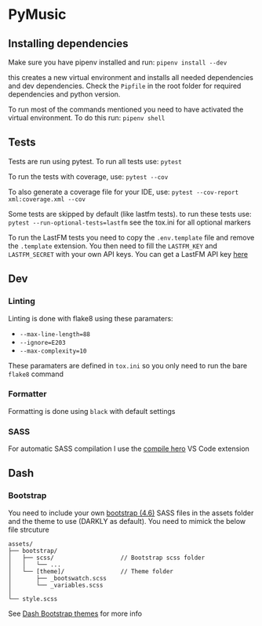 # PyMusic

## Installing dependencies

Make sure you have pipenv installed and run:
`pipenv install --dev`

this creates a new virtual environment and installs all needed dependencies and dev dependencies. Check the `Pipfile` in the root folder for required dependencies and python version.

To run most of the commands mentioned you need to have activated the virtual environment. To do this run:
`pipenv shell`

## Tests

Tests are run using pytest. To run all tests use:
`pytest`

To run the tests with coverage, use:
`pytest --cov`

To also generate a coverage file for your IDE, use:
`pytest --cov-report xml:coverage.xml --cov`

Some tests are skipped by default (like lastfm tests). to run these tests use:
`pytest --run-optional-tests=lastfm`
see the tox.ini for all optional markers

To run the LastFM tests you need to copy the `.env.template` file and remove the `.template` extension.
You then need to fill the `LASTFM_KEY` and `LASTFM_SECRET` with your own API keys. You can get a LastFM API key
[here](https://www.last.fm/api/account/create)

## Dev

### Linting

Linting is done with flake8 using these paramaters:

- `--max-line-length=88`
- `--ignore=E203`
- `--max-complexity=10`

These paramaters are defined in `tox.ini` so you only need to run the bare `flake8` command

### Formatter

Formatting is done using `black` with default settings

### SASS

For automatic SASS compilation I use the [compile hero](https://github.com/Wscats/compile-hero/blob/master/README.md) VS Code extension

## Dash

### Bootstrap

You need to include your own [bootstrap (4.6)](https://getbootstrap.com/docs/4.6/getting-started/download/) SASS files in the assets folder and the theme to use (DARKLY as default). You need to mimick the below file strcuture

```text
assets/
├── bootstrap/
│   ├── scss/                   // Bootstrap scss folder
│   │   └── ...
│   └── [theme]/                // Theme folder
│       ├── _bootswatch.scss
│       └── _variables.scss
│
└── style.scss
```

See [Dash Bootstrap themes](https://dash-bootstrap-components.opensource.faculty.ai/docs/themes/) for more info
